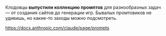 
Клодовцы **выпустили коллекцию промптов** для разнообразных задач — от создания сайтов до генерации игр. Бывалых промтовиков не удивишь, но какие-то заходы можно подсмотреть.

https://docs.anthropic.com/claude/page/prompts